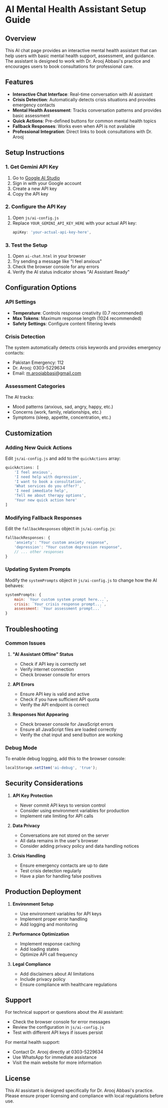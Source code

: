 # AI Mental Health Assistant Setup Guide

## Overview
This AI chat page provides an interactive mental health assistant that can help users with basic mental health support, assessment, and guidance. The assistant is designed to work with Dr. Arooj Abbasi's practice and encourages users to book consultations for professional care.

## Features
- **Interactive Chat Interface**: Real-time conversation with AI assistant
- **Crisis Detection**: Automatically detects crisis situations and provides emergency contacts
- **Mental Health Assessment**: Tracks conversation patterns and provides basic assessment
- **Quick Actions**: Pre-defined buttons for common mental health topics
- **Fallback Responses**: Works even when API is not available
- **Professional Integration**: Direct links to book consultations with Dr. Arooj

## Setup Instructions

### 1. Get Gemini API Key
1. Go to [Google AI Studio](https://makersuite.google.com/app/apikey)
2. Sign in with your Google account
3. Create a new API key
4. Copy the API key

### 2. Configure the API Key
1. Open `js/ai-config.js`
2. Replace `YOUR_GEMINI_API_KEY_HERE` with your actual API key:
   ```javascript
   apiKey: 'your-actual-api-key-here',
   ```

### 3. Test the Setup
1. Open `ai-chat.html` in your browser
2. Try sending a message like "I feel anxious"
3. Check the browser console for any errors
4. Verify the AI status indicator shows "AI Assistant Ready"

## Configuration Options

### API Settings
- **Temperature**: Controls response creativity (0.7 recommended)
- **Max Tokens**: Maximum response length (1024 recommended)
- **Safety Settings**: Configure content filtering levels

### Crisis Detection
The system automatically detects crisis keywords and provides emergency contacts:
- Pakistan Emergency: 112
- Dr. Arooj: 0303-5229634
- Email: m.aroojabbasi@gmail.com

### Assessment Categories
The AI tracks:
- Mood patterns (anxious, sad, angry, happy, etc.)
- Concerns (work, family, relationships, etc.)
- Symptoms (sleep, appetite, concentration, etc.)

## Customization

### Adding New Quick Actions
Edit `js/ai-config.js` and add to the `quickActions` array:
```javascript
quickActions: [
    'I feel anxious',
    'I need help with depression',
    'I want to book a consultation',
    'What services do you offer?',
    'I need immediate help',
    'Tell me about therapy options',
    'Your new quick action here'
]
```

### Modifying Fallback Responses
Edit the `fallbackResponses` object in `js/ai-config.js`:
```javascript
fallbackResponses: {
    'anxiety': "Your custom anxiety response",
    'depression': "Your custom depression response",
    // ... other responses
}
```

### Updating System Prompts
Modify the `systemPrompts` object in `js/ai-config.js` to change how the AI behaves:
```javascript
systemPrompts: {
    main: `Your custom system prompt here...`,
    crisis: `Your crisis response prompt...`,
    assessment: `Your assessment prompt...`
}
```

## Troubleshooting

### Common Issues

1. **"AI Assistant Offline" Status**
   - Check if API key is correctly set
   - Verify internet connection
   - Check browser console for errors

2. **API Errors**
   - Ensure API key is valid and active
   - Check if you have sufficient API quota
   - Verify the API endpoint is correct

3. **Responses Not Appearing**
   - Check browser console for JavaScript errors
   - Ensure all JavaScript files are loaded correctly
   - Verify the chat input and send button are working

### Debug Mode
To enable debug logging, add this to the browser console:
```javascript
localStorage.setItem('ai-debug', 'true');
```

## Security Considerations

1. **API Key Protection**
   - Never commit API keys to version control
   - Consider using environment variables for production
   - Implement rate limiting for API calls

2. **Data Privacy**
   - Conversations are not stored on the server
   - All data remains in the user's browser
   - Consider adding privacy policy and data handling notices

3. **Crisis Handling**
   - Ensure emergency contacts are up to date
   - Test crisis detection regularly
   - Have a plan for handling false positives

## Production Deployment

1. **Environment Setup**
   - Use environment variables for API keys
   - Implement proper error handling
   - Add logging and monitoring

2. **Performance Optimization**
   - Implement response caching
   - Add loading states
   - Optimize API call frequency

3. **Legal Compliance**
   - Add disclaimers about AI limitations
   - Include privacy policy
   - Ensure compliance with healthcare regulations

## Support

For technical support or questions about the AI assistant:
- Check the browser console for error messages
- Review the configuration in `js/ai-config.js`
- Test with different API keys if issues persist

For mental health support:
- Contact Dr. Arooj directly at 0303-5229634
- Use WhatsApp for immediate assistance
- Visit the main website for more information

## License

This AI assistant is designed specifically for Dr. Arooj Abbasi's practice. Please ensure proper licensing and compliance with local regulations before use.

